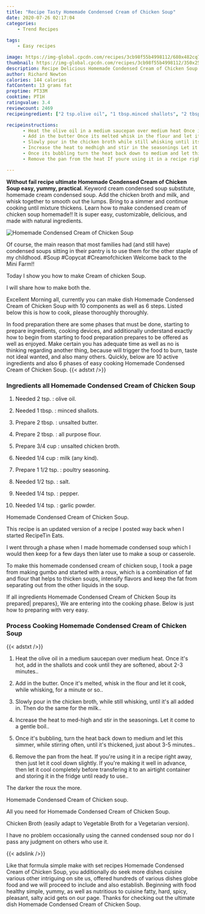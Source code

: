 ```yaml
---
title: "Recipe Tasty Homemade Condensed Cream of Chicken Soup"
date: 2020-07-26 02:17:04
categories:
    - Trend Recipes
    
tags:
    - Easy recipes

image: https://img-global.cpcdn.com/recipes/3cb98f55b4998112/680x482cq70/homemade-condensed-cream-of-chicken-soup-recipe-main-photo.jpg
thumbnail: https://img-global.cpcdn.com/recipes/3cb98f55b4998112/350x250cq70/homemade-condensed-cream-of-chicken-soup-recipe-main-photo.jpg
description: Recipe Delicious Homemade Condensed Cream of Chicken Soup with 10 ingredients and 6 stages of easy cooking.
author: Richard Newton
calories: 144 calories
fatContent: 13 grams fat
preptime: PT33M
cooktime: PT1H
ratingvalue: 3.4
reviewcount: 2469
recipeingredient: ["2 tsp.olive oil", "1 tbsp.minced shallots", "2 tbsp.unsalted butter", "2 tbsp.all purpose flour", "3/4 cupunsalted chicken broth", "1/4 cupmilk any kind", "1 1/2 tsp.poultry seasoning", "1/2 tsp.salt", "1/4 tsp.pepper", "1/4 tsp.garlic powder"]

recipeinstructions: 
      - Heat the olive oil in a medium saucepan over medium heat Once its hot add in the shallots and cook until they are softened about 23 minutes 
      - Add in the butter Once its melted whisk in the flour and let it cook while whisking for a minute or so 
      - Slowly pour in the chicken broth while still whisking until its all added in Then do the same for the milk 
      - Increase the heat to medhigh and stir in the seasonings Let it come to a gentle boil 
      - Once its bubbling turn the heat back down to medium and let this simmer while stirring often until its thickened just about 35 minutes 
      - Remove the pan from the heat If youre using it in a recipe right away then just let it cool down slightly If youre making it well in advance then let it cool completely before transfering it to an airtight container and storing it in the fridge until ready to use

---
```




**Without fail recipe ultimate Homemade Condensed Cream of Chicken Soup easy, yummy, practical**. Keyword cream condensed soup substitute, homemade cream condensed soup. Add the chicken broth and milk, and whisk together to smooth out the lumps. Bring to a simmer and continue cooking until mixture thickens. Learn how to make condensed cream of chicken soup homemade!! It is super easy, customizable, delicious, and made with natural ingredients.


![Homemade Condensed Cream of Chicken Soup](https://img-global.cpcdn.com/recipes/3cb98f55b4998112/680x482cq70/homemade-condensed-cream-of-chicken-soup-recipe-main-photo.jpg "Homemade Condensed Cream of Chicken Soup")



Of course, the main reason that most families had (and still have) condensed soups sitting in their pantry is to use them for the other staple of my childhood. #Soup #Copycat #Creamofchicken Welcome back to the Mini Farm!!

Today I show you how to make Cream of chicken Soup.

I will share how to make both the.


Excellent Morning all, currently you can make dish Homemade Condensed Cream of Chicken Soup with 10 components as well as 6 steps. Listed below this is how to cook, please thoroughly thoroughly.

In food preparation there are some phases that must be done, starting to prepare ingredients, cooking devices, and additionally understand exactly how to begin from starting to food preparation prepares to be offered as well as enjoyed. Make certain you has adequate time as well as no is thinking regarding another thing, because will trigger the food to burn, taste not ideal wanted, and also many others. Quickly, below are 10 active ingredients and also 6 phases of easy cooking Homemade Condensed Cream of Chicken Soup.
{{< adstxt />}}

### Ingredients all Homemade Condensed Cream of Chicken Soup


1. Needed 2 tsp. : olive oil.

1. Needed 1 tbsp. : minced shallots.

1. Prepare 2 tbsp. : unsalted butter.

1. Prepare 2 tbsp. : all purpose flour.

1. Prepare 3/4 cup : unsalted chicken broth.

1. Needed 1/4 cup : milk (any kind).

1. Prepare 1 1/2 tsp. : poultry seasoning.

1. Needed 1/2 tsp. : salt.

1. Needed 1/4 tsp. : pepper.

1. Needed 1/4 tsp. : garlic powder.


Homemade Condensed Cream of Chicken Soup.

This recipe is an updated version of a recipe I posted way back when I started RecipeTin Eats.

I went through a phase when I made homemade condensed soup which I would then keep for a few days then later use to make a soup or casserole.

To make this homemade condensed cream of chicken soup, I took a page from making gumbo and started with a roux, which is a combination of fat and flour that helps to thicken soups, intensify flavors and keep the fat from separating out from the other liquids in the soup.


If all ingredients Homemade Condensed Cream of Chicken Soup its prepared| prepares}, We are entering into the cooking phase. Below is just how to preparing with very easy.

### Process Cooking Homemade Condensed Cream of Chicken Soup

{{< adstxt />}}


1. Heat the olive oil in a medium saucepan over medium heat. Once it&#39;s hot, add in the shallots and cook until they are softened, about 2-3 minutes..



1. Add in the butter. Once it&#39;s melted, whisk in the flour and let it cook, while whisking, for a minute or so..



1. Slowly pour in the chicken broth, while still whisking, until it&#39;s all added in. Then do the same for the milk..



1. Increase the heat to med-high and stir in the seasonings. Let it come to a gentle boil..



1. Once it&#39;s bubbling, turn the heat back down to medium and let this simmer, while stirring often, until it&#39;s thickened, just about 3-5 minutes..



1. Remove the pan from the heat. If you&#39;re using it in a recipe right away, then just let it cool down slightly. If you&#39;re making it well in advance, then let it cool completely before transfering it to an airtight container and storing it in the fridge until ready to use..




The darker the roux the more.

Homemade Condensed Cream of Chicken soup.

All you need for Homemade Condensed Cream of Chicken Soup.

Chicken Broth (easily adapt to Vegetable Broth for a Vegetarian version).

I have no problem occasionally using the canned condensed soup nor do I pass any judgment on others who use it.


{{< adslink />}}

Like that formula simple make with set recipes Homemade Condensed Cream of Chicken Soup, you additionally do seek more dishes cuisine various other intriguing on site us, offered hundreds of various dishes globe food and we will proceed to include and also establish. Beginning with food healthy simple, yummy, as well as nutritious to cuisine fatty, hard, spicy, pleasant, salty acid gets on our page. Thanks for checking out the ultimate dish Homemade Condensed Cream of Chicken Soup.
